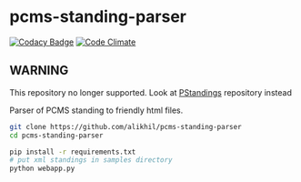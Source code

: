 # pcms-standing-parser
[![Codacy Badge](https://api.codacy.com/project/badge/Grade/f5d7f1a9fe204e79b026fb8617faa8fb)](https://www.codacy.com/app/alikhil/pcms-standing-parser?utm_source=github.com&amp;utm_medium=referral&amp;utm_content=alikhil/pcms-standing-parser&amp;utm_campaign=Badge_Grade)
[![Code Climate](https://codeclimate.com/github/alikhil/pcms-standing-parser/badges/gpa.svg)](https://codeclimate.com/github/alikhil/pcms-standing-parser)

## WARNING

This repository no longer supported. Look at [PStandings](https://github.com/alikhil/PStandings) repository instead

Parser of PCMS standing to friendly html files.

```sh
git clone https://github.com/alikhil/pcms-standing-parser
cd pcms-standing-parser

pip install -r requirements.txt
# put xml standings in samples directory
python webapp.py
```
